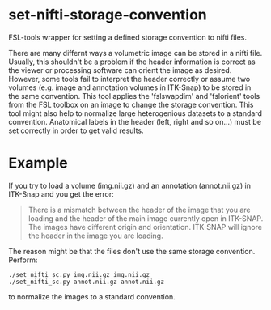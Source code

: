 # set-nifti-storage-convention
FSL-tools wrapper for setting a defined storage convention to nifti files.

There are many differnt ways a volumetric image can be stored in a nifti file. Usually, this shouldn't be a problem if the header information is correct as the viewer or processing software can orient the image as desired. However, some tools fail to interpret the header correctly or assume two volumes (e.g. image and annotation volumes in ITK-Snap) to be stored in the same convention. This tool applies the 'fslswapdim' and 'fslorient' tools from the FSL toolbox on an image to change the storage convention. This tool might also help to normalize large heterogenious datasets to a standard convention. Anatomical labels in the header (left, right and so on...) must be set correctly in order to get valid results.

# Example

If you try to load a volume (img.nii.gz) and an annotation (annot.nii.gz) in ITK-Snap and you get the error:
>There is a mismatch between the header of the image that you are loading and the header of the main image currently open in ITK-SNAP. The images have different origin and orientation. ITK-SNAP will ignore the header in the image you are loading.

The reason might be that the files don't use the same storage convention. Perform:

```
./set_nifti_sc.py img.nii.gz img.nii.gz
./set_nifti_sc.py annot.nii.gz annot.nii.gz
```

to normalize the images to a standard convention.
